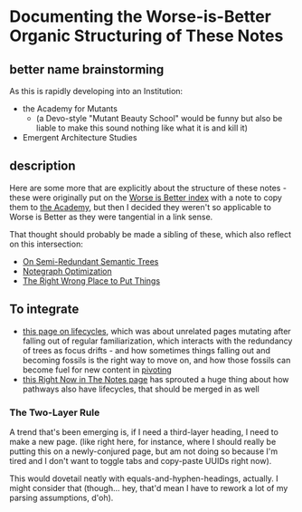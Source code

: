 # Documenting the Worse-is-Better Organic Structuring of These Notes

## better name brainstorming

As this is rapidly developing into an Institution:

- the Academy for Mutants
  - (a Devo-style "Mutant Beauty School" would be funny but also be liable to make this sound nothing like what it is and kill it)
- Emergent Architecture Studies

## description

Here are some more that are explicitly about the structure of these notes - these were originally put on the [Worse is Better index](8d87892e-c2dd-4be5-998e-0e0908a1e99b.md) with a note to copy them to [the Academy](a8c1b237-886b-4169-88ff-9e52bc1dbcf2.md), but then I decided they weren't so applicable to Worse is Better as they were tangential in a link sense.

That thought should probably be made a sibling of these, which also reflect on this intersection:

- [On Semi-Redundant Semantic Trees](027e2a75-4cd7-41c0-90e9-83130e2de0a2.md)
- [Notegraph Optimization](11e55f13-d20c-4816-9e64-41a97bc9847e.md)
- [The Right Wrong Place to Put Things](e927cb21-3a61-4c72-a2a2-6c72fb0b13f5.md)

## To integrate

- [this page on lifecycles](b5f6a776-5e6f-4386-999a-d4c9c196f67b.md), which was about unrelated pages mutating after falling out of regular familiarization, which interacts with the redundancy of trees as focus drifts - and how sometimes things falling out and becoming fossils is the right way to move on, and how those fossils can become fuel for new content in [pivoting](3f5173cb-34c3-4077-89b2-637624eca32d.md)
- [this Right Now in The Notes page](9d2999b6-8d6d-417b-9a60-36df93a05192.md) has sprouted a huge thing about how pathways also have lifecycles, that should be merged in as well

### The Two-Layer Rule

A trend that's been emerging is, if I need a third-layer heading, I need to make a new page. (like right here, for instance, where I should really be putting this on a newly-conjured page, but am not doing so because I'm tired and I don't want to toggle tabs and copy-paste UUIDs right now).

This would dovetail neatly with equals-and-hyphen-headings, actually. I might consider that (though... hey, that'd mean I have to rework a lot of my parsing assumptions, d'oh).
